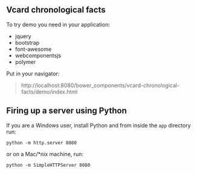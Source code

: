 ## Vcard chronological facts
To try demo you need in your application:
  -  jquery
  -  bootstrap
  -  font-awesome
  -  webcomponentsjs
  -  polymer

Put in your navigator:
> http://localhost:8080/bower_components/vcard-chronological-facts/demo/index.html

## Firing up a server using Python

If you are a Windows user, install Python and from inside the `app` directory run:

```
python -m http.server 8080
```

or on a Mac/*nix machine, run:

```
python -m SimpleHTTPServer 8080
```